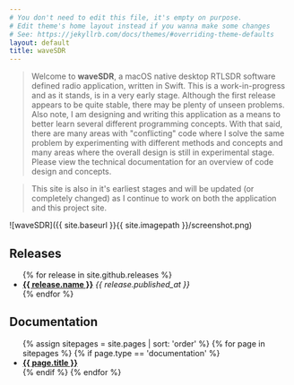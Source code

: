 ```yaml
---
# You don't need to edit this file, it's empty on purpose.
# Edit theme's home layout instead if you wanna make some changes
# See: https://jekyllrb.com/docs/themes/#overriding-theme-defaults
layout: default
title: waveSDR
---
```


<!--
<iframe width="560" height="420" src="http://www.youtube.com/embed/oHg5SJYRHA0?color=white&theme=light"></iframe>
-->

>Welcome to **waveSDR**, a macOS native desktop RTLSDR software defined radio application, written in Swift.  This is a work-in-progress and as it stands, is in a very early stage.  Although the first release appears to be quite stable, there may be plenty of unseen problems.  Also note, I am designing and writing this application as a means to better learn several different programming concepts.  With that said, there are many areas with "conflicting" code where I solve the same problem by experimenting with different methods and concepts and many areas where the overall design is still in experimental stage.  Please view the technical documentation for an overview of code design and concepts.

>This site is also in it's earliest stages and will be updated (or completely changed) as I continue to work on both the application and this project site.

![waveSDR]({{ site.baseurl }}{{ site.imagepath }}/screenshot.png)

## Releases

<ul>
{% for release in site.github.releases %}
    <li><a href="{{ release.html_url }}"><strong>{{ release.name }}</strong></a> <em>{{ release.published_at }}</em> </li>
{% endfor %}
</ul>


## Documentation
<ul>
{% assign sitepages = site.pages | sort: 'order' %}
{% for page in sitepages %}
    {% if page.type == 'documentation' %}
    <li><a href="{{ site.baseurl }}{{ page.url }}"><strong>{{ page.title }}</strong></a></li>
    {% endif %}
{% endfor %}
</ul>
